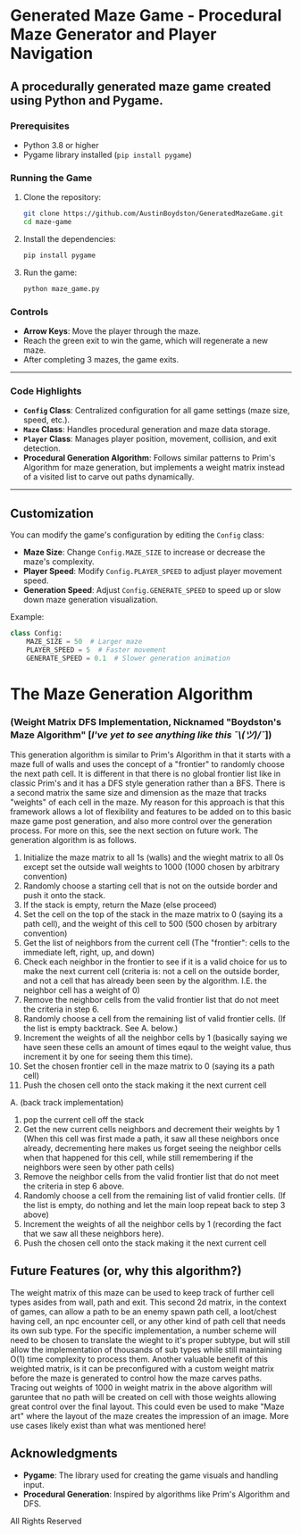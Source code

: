 # Generated Maze Game - Procedural Maze Generator and Player Navigation

 A procedurally generated maze game created using Python and Pygame.
---
### Prerequisites
- Python 3.8 or higher
- Pygame library installed (`pip install pygame`)

### Running the Game
1. Clone the repository:
   ```bash
   git clone https://github.com/AustinBoydston/GeneratedMazeGame.git
   cd maze-game
   ```
2. Install the dependencies:
   ```bash
   pip install pygame
   ```
3. Run the game:
   ```bash
   python maze_game.py
   ```

### Controls
- **Arrow Keys**: Move the player through the maze.
- Reach the green exit to win the game, which will regenerate a new maze.
- After completing 3 mazes, the game exits.

---
### Code Highlights
- **`Config` Class**: Centralized configuration for all game settings (maze size, speed, etc.).
- **`Maze` Class**: Handles procedural generation and maze data storage.
- **`Player` Class**: Manages player position, movement, collision, and exit detection.
- **Procedural Generation Algorithm**: Follows similar patterns to Prim's Algorithm for maze generation, but implements a weight matrix instead of a visited list to carve out paths dynamically.
---

## Customization

You can modify the game's configuration by editing the `Config` class:

- **Maze Size**: Change `Config.MAZE_SIZE` to increase or decrease the maze's complexity.
- **Player Speed**: Modify `Config.PLAYER_SPEED` to adjust player movement speed.
- **Generation Speed**: Adjust `Config.GENERATE_SPEED` to speed up or slow down maze generation visualization.

Example:
```python
class Config:
    MAZE_SIZE = 50  # Larger maze
    PLAYER_SPEED = 5  # Faster movement
    GENERATE_SPEED = 0.1  # Slower generation animation
```

# The Maze Generation Algorithm 
### (Weight Matrix DFS Implementation, Nicknamed "Boydston's Maze Algorithm" [*I've yet to see anything like this ¯\\_(ツ)_/¯*])
This generation algorithm is similar to Prim's Algorithm in that it starts with a maze full of walls and uses the concept of a "frontier" to randomly choose the next path cell. It is different in that there is no global frontier list like in classic Prim's and it has a DFS style generation rather than a BFS. There is a second matrix the same size and dimension as the maze that tracks "weights" of each cell in the maze. My reason for this approach is that this framework allows a lot of flexibility and features to be added on to this basic maze game post generation, and also more control over the generation process. For more on this, see the next section on future work. The generation algorithm is as follows.
 1. Initialize the maze matrix to all 1s (walls) and the wieght matrix to all 0s except set the outside wall weights to 1000 (1000 chosen by arbitrary convention)
 2. Randomly choose a starting cell that is not on the outside border and push it onto the stack.
 3. If the stack is empty, return the Maze (else proceed)
 4. Set the cell on the top of the stack in the maze matrix to 0 (saying its a path cell), and the weight of this cell to 500 (500 chosen by arbitrary convention)
 5. Get the list of neighbors from the current cell (The "frontier": cells to the immediate left, right, up, and down)
 6. Check each neighbor in the frontier to see if it is a valid choice for us to make the next current cell (criteria is: not a cell on the outside border, and not a cell that has already been seen by the algorithm. I.E. the neighbor cell has a weight of 0)
 7. Remove the neighbor cells from the valid frontier list that do not meet the criteria in step 6.
 8. Randomly choose a cell from the remaining list of valid frontier cells. (If the list is empty backtrack. See A. below.)
 9. Increment the weights of all the neighbor cells by 1 (basically saying we have seen these cells an amount of times eqaul to the weight value, thus increment it by one for seeing them this time).
 10. Set the chosen frontier cell in the maze matrix to 0 (saying its a path cell)
 11. Push the chosen cell onto the stack making it the next current cell

 A. (back track implementation)
 1. pop the current cell off the stack
 2. Get the new current cells neighbors and decrement their weights by 1 (When this cell was first made a path, it saw all these neighbors once already, decrementing here makes us forget seeing the neighbor cells when that happened for this cell, while still remembering if the neighbors were seen by other path cells)
 3. Remove the neighbor cells from the valid frontier list that do not meet the criteria in step 6 above.
 4. Randomly choose a cell from the remaining list of valid frontier cells. (If the list is empty, do nothing and let the main loop repeat back to step 3 above)
 5. Increment the weights of all the neighbor cells by 1 (recording the fact that we saw all these neighbors here).
 6. Push the chosen cell onto the stack making it the next current cell

## Future Features (or, why this algorithm?)
The weight matrix of this maze can be used to keep track of further cell types asides from wall, path and exit. This second 2d matrix, in the context of games, can allow a path to be an enemy spawn path cell, a loot/chest having cell, an npc encounter cell, or any other kind of path cell that needs its own sub type. For the specific implementation, a number scheme will need to be chosen to translate the wieght to it's proper subtype, but will still allow the implementation of thousands of sub types while still maintaining O(1) time complexity to process them. Another valuable benefit of this weighted matrix, is it can be preconfigured with a custom weight matrix before the maze is generated to control how the maze carves paths. Tracing out weights of 1000 in weight matrix in the above algorithm will garuntee that no path will be created on cell with those weights allowing great control over the final layout. This could even be used to make "Maze art" where the layout of the maze creates the impression of an image. More use cases likely exist than what was mentioned here!
## Acknowledgments

- **Pygame**: The library used for creating the game visuals and handling input.
- **Procedural Generation**: Inspired by algorithms like Prim's Algorithm and DFS.


All Rights Reserved

